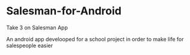 # Salesman-for-Android
Take 3 on Salesman App

An android app develooped for a school project in order to make life for salespeople easier
